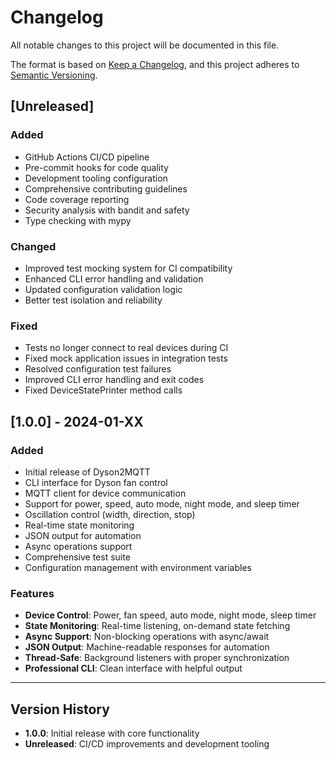 # Changelog

All notable changes to this project will be documented in this file.

The format is based on [Keep a Changelog](https://keepachangelog.com/en/1.0.0/),
and this project adheres to [Semantic Versioning](https://semver.org/spec/v2.0.0.html).

## [Unreleased]

### Added
- GitHub Actions CI/CD pipeline
- Pre-commit hooks for code quality
- Development tooling configuration
- Comprehensive contributing guidelines
- Code coverage reporting
- Security analysis with bandit and safety
- Type checking with mypy

### Changed
- Improved test mocking system for CI compatibility
- Enhanced CLI error handling and validation
- Updated configuration validation logic
- Better test isolation and reliability

### Fixed
- Tests no longer connect to real devices during CI
- Fixed mock application issues in integration tests
- Resolved configuration test failures
- Improved CLI error handling and exit codes
- Fixed DeviceStatePrinter method calls

## [1.0.0] - 2024-01-XX

### Added
- Initial release of Dyson2MQTT
- CLI interface for Dyson fan control
- MQTT client for device communication
- Support for power, speed, auto mode, night mode, and sleep timer
- Oscillation control (width, direction, stop)
- Real-time state monitoring
- JSON output for automation
- Async operations support
- Comprehensive test suite
- Configuration management with environment variables

### Features
- **Device Control**: Power, fan speed, auto mode, night mode, sleep timer
- **State Monitoring**: Real-time listening, on-demand state fetching
- **Async Support**: Non-blocking operations with async/await
- **JSON Output**: Machine-readable responses for automation
- **Thread-Safe**: Background listeners with proper synchronization
- **Professional CLI**: Clean interface with helpful output

---

## Version History

- **1.0.0**: Initial release with core functionality
- **Unreleased**: CI/CD improvements and development tooling
